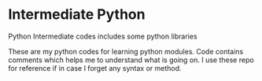# Intermediate Python
Python Intermediate codes includes some python libraries 

These are my python codes for learning python modules. Code contains comments which helps me to understand what is going on. I use these repo for reference if in case I forget any syntax or method.
